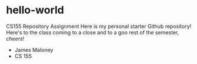 # hello-world
CS155 Repository Assignment
  Here is my personal starter Github repository!
  Here's to the class coming to a close and to a
  goo rest of the semester, *cheers*!

- James Maloney
- CS 155
